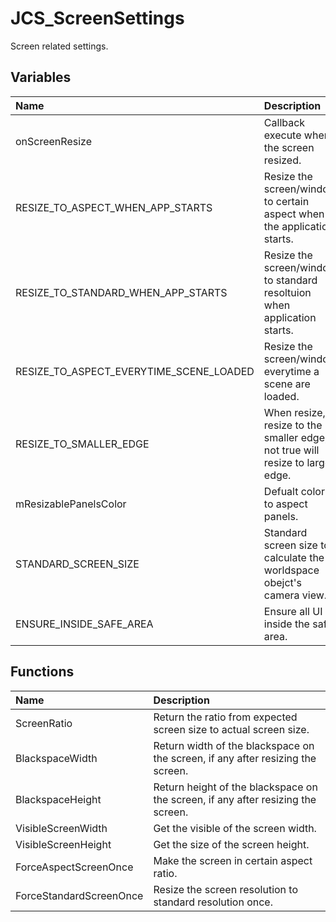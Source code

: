 # JCS_ScreenSettings

Screen related settings.

## Variables

| Name                                    | Description                                                                      |
|:----------------------------------------|:---------------------------------------------------------------------------------|
| onScreenResize                          | Callback execute when the screen resized.                                        |
| RESIZE_TO_ASPECT_WHEN_APP_STARTS        | Resize the screen/window to certain aspect when the application starts.          |
| RESIZE_TO_STANDARD_WHEN_APP_STARTS      | Resize the screen/window to standard resoltuion when application starts.         |
| RESIZE_TO_ASPECT_EVERYTIME_SCENE_LOADED | Resize the screen/window everytime a scene are loaded.                           |
| RESIZE_TO_SMALLER_EDGE                  | When resize, resize to the smaller edge, if not true will resize to larger edge. |
| mResizablePanelsColor                   | Defualt color to aspect panels.                                                  |
| STANDARD_SCREEN_SIZE                    | Standard screen size to calculate the worldspace obejct's camera view.           |
| ENSURE_INSIDE_SAFE_AREA                 | Ensure all UI is inside the safe area.                                           |

## Functions

| Name                    | Description                                                                      |
|:------------------------|:---------------------------------------------------------------------------------|
| ScreenRatio             | Return the ratio from expected screen size to actual screen size.                |
| BlackspaceWidth         | Return width of the blackspace on the screen, if any after resizing the screen.  |
| BlackspaceHeight        | Return height of the blackspace on the screen, if any after resizing the screen. |
| VisibleScreenWidth      | Get the visible of the screen width.                                             |
| VisibleScreenHeight     | Get the size of the screen height.                                               |
| ForceAspectScreenOnce   | Make the screen in certain aspect ratio.                                         |
| ForceStandardScreenOnce | Resize the screen resolution to standard resolution once.                        |
